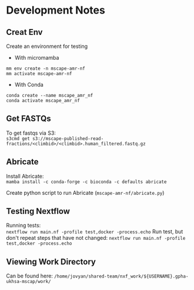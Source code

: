 # Development Notes

## Creat Env
Create an environment for testing
- With micromamba
```
mm env create -n mscape-amr-nf
mm activate mscape-amr-nf
```
- With Conda
```
conda create --name mscape_amr_nf
conda activate mscape_amr_nf
```

## Get FASTQs
To get fastqs via S3:   
`s3cmd get s3://mscape-published-read-fractions/<climbid>/<climbid>.human_filtered.fastq.gz`

## Abricate
Install Abricate:  
`mamba install -c conda-forge -c bioconda -c defaults abricate`

Create python script to run Abricate (`mscape-amr-nf/abricate.py`)

## Testing Nextflow
Running tests:   
`nextflow run main.nf -profile test,docker -process.echo`
Run test, but don't repeat steps that have not changed:
`nextflow run main.nf -profile test,docker -process.echo`

## Viewing Work Directory
Can be found here:
`/home/jovyan/shared-team/nxf_work/${USERNAME}.gpha-ukhsa-mscap/work/`
